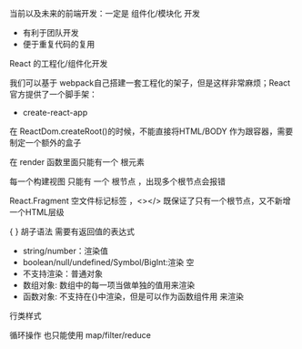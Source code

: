 当前以及未来的前端开发：一定是 组件化/模块化 开发 
 - 有利于团队开发
 - 便于重复代码的复用 


React 的工程化/组件化开发

我们可以基于 webpack自己搭建一套工程化的架子，但是这样非常麻烦；React官方提供了一个脚手架：
  - create-react-app



在 ReactDom.createRoot()的时候，不能直接将HTML/BODY 作为跟容器，需要制定一个额外的盒子

在 render 函数里面只能有一个 根元素

每一个构建视图 只能有 一个 根节点 ，出现多个根节点会报错

React.Fragment 空文件标记标签 ，<></> 既保证了只有一个根节点，又不新增一个HTML层级

{ } 胡子语法  需要有返回值的表达式  

  - string/number：渲染值
  - boolean/null/undefined/Symbol/BigInt:渲染 空
  - 不支持渲染：普通对象
  - 数组对象:  数组中的每一项当做单独的值用来渲染
  - 函数对象: 不支持在{}中渲染，但是可以作为函数组件用 <Component/>来渲染

  行类样式 


循环操作 也只能使用 map/filter/reduce


